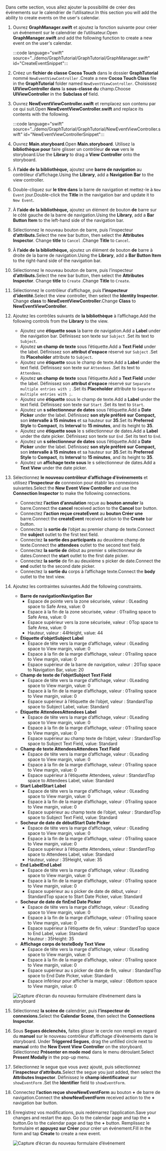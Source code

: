 <!-- markdownlint-disable MD002 MD041 -->

<span data-ttu-id="7bcf3-101">Dans cette section, vous allez ajouter la possibilité de créer des événements sur le calendrier de l’utilisateur.</span><span class="sxs-lookup"><span data-stu-id="7bcf3-101">In this section you will add the ability to create events on the user's calendar.</span></span>

1. <span data-ttu-id="7bcf3-102">Ouvrez **GraphManager.swift** et ajoutez la fonction suivante pour créer un événement sur le calendrier de l’utilisateur.</span><span class="sxs-lookup"><span data-stu-id="7bcf3-102">Open **GraphManager.swift** and add the following function to create a new event on the user's calendar.</span></span>

    :::code language="swift" source="../demo/GraphTutorial/GraphTutorial/GraphManager.swift" id="CreateEventSnippet":::

1. <span data-ttu-id="7bcf3-103">Créez un **fichier de classe Cocoa Touch** dans le dossier **GraphTutorial** nommé `NewEventViewController` .</span><span class="sxs-lookup"><span data-stu-id="7bcf3-103">Create a new **Cocoa Touch Class** file in the **GraphTutorial** folder named `NewEventViewController`.</span></span> <span data-ttu-id="7bcf3-104">Choisissez **UIViewController dans** la **sous-classe du** champ.</span><span class="sxs-lookup"><span data-stu-id="7bcf3-104">Choose **UIViewController** in the **Subclass of** field.</span></span>
1. <span data-ttu-id="7bcf3-105">Ouvrez **NewEventViewController.swift** et remplacez son contenu par ce qui suit.</span><span class="sxs-lookup"><span data-stu-id="7bcf3-105">Open **NewEventViewController.swift** and replace its contents with the following.</span></span>

    :::code language="swift" source="../demo/GraphTutorial/GraphTutorial/NewEventViewController.swift" id="NewEventViewControllerSnippet":::

1. <span data-ttu-id="7bcf3-106">Ouvrez **Main.storyboard**.</span><span class="sxs-lookup"><span data-stu-id="7bcf3-106">Open **Main.storyboard**.</span></span> <span data-ttu-id="7bcf3-107">Utilisez la **bibliothèque pour** faire glisser un contrôleur **de vue** vers le storyboard.</span><span class="sxs-lookup"><span data-stu-id="7bcf3-107">Use the **Library** to drag a **View Controller** onto the storyboard.</span></span>
1. <span data-ttu-id="7bcf3-108">À **l’aide de la bibliothèque,** ajoutez une **barre de navigation** au contrôleur d’affichage.</span><span class="sxs-lookup"><span data-stu-id="7bcf3-108">Using the **Library**, add a **Navigation Bar** to the view controller.</span></span>
1. <span data-ttu-id="7bcf3-109">Double-cliquez sur **le titre dans** la barre de navigation et mettez-le à `New Event` jour.</span><span class="sxs-lookup"><span data-stu-id="7bcf3-109">Double-click the **Title** in the navigation bar and update it to `New Event`.</span></span>
1. <span data-ttu-id="7bcf3-110">À **l’aide de la bibliothèque,** ajoutez un élément de bouton **de** barre sur le côté gauche de la barre de navigation.</span><span class="sxs-lookup"><span data-stu-id="7bcf3-110">Using the **Library**, add a **Bar Button Item** to the left-hand side of the navigation bar.</span></span>
1. <span data-ttu-id="7bcf3-111">Sélectionnez le nouveau bouton de barre, puis l’inspecteur **d’attributs.**</span><span class="sxs-lookup"><span data-stu-id="7bcf3-111">Select the new bar button, then select the **Attributes Inspector**.</span></span> <span data-ttu-id="7bcf3-112">Change **title** to `Cancel` .</span><span class="sxs-lookup"><span data-stu-id="7bcf3-112">Change **Title** to `Cancel`.</span></span>
1. <span data-ttu-id="7bcf3-113">À **l’aide de la bibliothèque,** ajoutez un élément de bouton **de** barre à droite de la barre de navigation.</span><span class="sxs-lookup"><span data-stu-id="7bcf3-113">Using the **Library**, add a **Bar Button Item** to the right-hand side of the navigation bar.</span></span>
1. <span data-ttu-id="7bcf3-114">Sélectionnez le nouveau bouton de barre, puis l’inspecteur **d’attributs.**</span><span class="sxs-lookup"><span data-stu-id="7bcf3-114">Select the new bar button, then select the **Attributes Inspector**.</span></span> <span data-ttu-id="7bcf3-115">Change **title** to `Create` .</span><span class="sxs-lookup"><span data-stu-id="7bcf3-115">Change **Title** to `Create`.</span></span>
1. <span data-ttu-id="7bcf3-116">Sélectionnez le contrôleur d’affichage, puis **l’inspecteur d’identité.**</span><span class="sxs-lookup"><span data-stu-id="7bcf3-116">Select the view controller, then select the **Identity Inspector**.</span></span> <span data-ttu-id="7bcf3-117">Change **class** to **NewEventViewController**.</span><span class="sxs-lookup"><span data-stu-id="7bcf3-117">Change **Class** to **NewEventViewController**.</span></span>
1. <span data-ttu-id="7bcf3-118">Ajoutez les contrôles suivants de **la bibliothèque** à l’affichage.</span><span class="sxs-lookup"><span data-stu-id="7bcf3-118">Add the following controls from the **Library** to the view.</span></span>

    - <span data-ttu-id="7bcf3-119">Ajoutez une **étiquette sous** la barre de navigation.</span><span class="sxs-lookup"><span data-stu-id="7bcf3-119">Add a **Label** under the navigation bar.</span></span> <span data-ttu-id="7bcf3-120">Définissez son texte sur `Subject` .</span><span class="sxs-lookup"><span data-stu-id="7bcf3-120">Set its text to `Subject`.</span></span>
    - <span data-ttu-id="7bcf3-121">Ajoutez **un champ de texte** sous l’étiquette.</span><span class="sxs-lookup"><span data-stu-id="7bcf3-121">Add a **Text Field** under the label.</span></span> <span data-ttu-id="7bcf3-122">Définissez son **attribut d’espace** réservé sur `Subject` .</span><span class="sxs-lookup"><span data-stu-id="7bcf3-122">Set its **Placeholder** attribute to `Subject`.</span></span>
    - <span data-ttu-id="7bcf3-123">Ajoutez une **étiquette** sous le champ de texte.</span><span class="sxs-lookup"><span data-stu-id="7bcf3-123">Add a **Label** under the text field.</span></span> <span data-ttu-id="7bcf3-124">Définissez son texte sur `Attendees` .</span><span class="sxs-lookup"><span data-stu-id="7bcf3-124">Set its text to `Attendees`.</span></span>
    - <span data-ttu-id="7bcf3-125">Ajoutez **un champ de texte** sous l’étiquette.</span><span class="sxs-lookup"><span data-stu-id="7bcf3-125">Add a **Text Field** under the label.</span></span> <span data-ttu-id="7bcf3-126">Définissez son **attribut d’espace** réservé sur `Separate multiple entries with ;` .</span><span class="sxs-lookup"><span data-stu-id="7bcf3-126">Set its **Placeholder** attribute to `Separate multiple entries with ;`.</span></span>
    - <span data-ttu-id="7bcf3-127">Ajoutez une **étiquette** sous le champ de texte.</span><span class="sxs-lookup"><span data-stu-id="7bcf3-127">Add a **Label** under the text field.</span></span> <span data-ttu-id="7bcf3-128">Définissez son texte sur `Start` .</span><span class="sxs-lookup"><span data-stu-id="7bcf3-128">Set its text to `Start`.</span></span>
    - <span data-ttu-id="7bcf3-129">Ajoutez un **s sélectionneur de dates** sous l’étiquette.</span><span class="sxs-lookup"><span data-stu-id="7bcf3-129">Add a **Date Picker** under the label.</span></span> <span data-ttu-id="7bcf3-130">Définissez **son style préféré sur** **Compact,** son **intervalle** **à 15 minutes** et sa hauteur sur **35**.</span><span class="sxs-lookup"><span data-stu-id="7bcf3-130">Set its **Preferred Style** to **Compact**, its **Interval** to **15 minutes**, and its height to **35**.</span></span>
    - <span data-ttu-id="7bcf3-131">Ajoutez une **étiquette sous** le s sélectionneur de dates.</span><span class="sxs-lookup"><span data-stu-id="7bcf3-131">Add a **Label** under the date picker.</span></span> <span data-ttu-id="7bcf3-132">Définissez son texte sur `End` .</span><span class="sxs-lookup"><span data-stu-id="7bcf3-132">Set its text to `End`.</span></span>
    - <span data-ttu-id="7bcf3-133">Ajoutez un **s sélectionneur de dates** sous l’étiquette.</span><span class="sxs-lookup"><span data-stu-id="7bcf3-133">Add a **Date Picker** under the label.</span></span> <span data-ttu-id="7bcf3-134">Définissez **son style préféré sur** **Compact,** son **intervalle** **à 15 minutes** et sa hauteur sur **35**.</span><span class="sxs-lookup"><span data-stu-id="7bcf3-134">Set its **Preferred Style** to **Compact**, its **Interval** to **15 minutes**, and its height to **35**.</span></span>
    - <span data-ttu-id="7bcf3-135">Ajoutez un **affichage texte sous** le s sélectionneur de dates.</span><span class="sxs-lookup"><span data-stu-id="7bcf3-135">Add a **Text View** under the date picker.</span></span>

1. <span data-ttu-id="7bcf3-136">Sélectionnez **le nouveau contrôleur d’affichage d’événements** et utilisez **l’Inspecteur de** connexion pour établir les connexions suivantes.</span><span class="sxs-lookup"><span data-stu-id="7bcf3-136">Select the **New Event View Controller** and use the **Connection Inspector** to make the following connections.</span></span>

    - <span data-ttu-id="7bcf3-137">Connectez **l’action d’annulation** reçue au **bouton annuler** la barre.</span><span class="sxs-lookup"><span data-stu-id="7bcf3-137">Connect the **cancel** received action to the **Cancel** bar button.</span></span>
    - <span data-ttu-id="7bcf3-138">Connectez **l’action reçue createEvent** au **bouton Créer une** barre.</span><span class="sxs-lookup"><span data-stu-id="7bcf3-138">Connect the **createEvent** received action to the **Create** bar button.</span></span>
    - <span data-ttu-id="7bcf3-139">Connectez la **sortie de** l’objet au premier champ de texte.</span><span class="sxs-lookup"><span data-stu-id="7bcf3-139">Connect the **subject** outlet to the first text field.</span></span>
    - <span data-ttu-id="7bcf3-140">Connectez **la sortie des participants** au deuxième champ de texte.</span><span class="sxs-lookup"><span data-stu-id="7bcf3-140">Connect the **attendees** outlet to the second text field.</span></span>
    - <span data-ttu-id="7bcf3-141">Connectez **la sortie de** début au premier s sélectionneur de dates.</span><span class="sxs-lookup"><span data-stu-id="7bcf3-141">Connect the **start** outlet to the first date picker.</span></span>
    - <span data-ttu-id="7bcf3-142">Connectez **la sortie** de fin au deuxième s picker de date.</span><span class="sxs-lookup"><span data-stu-id="7bcf3-142">Connect the **end** outlet to the second date picker.</span></span>
    - <span data-ttu-id="7bcf3-143">Connectez la **sortie du** corps à l’affichage texte.</span><span class="sxs-lookup"><span data-stu-id="7bcf3-143">Connect the **body** outlet to the text view.</span></span>

1. <span data-ttu-id="7bcf3-144">Ajoutez les contraintes suivantes.</span><span class="sxs-lookup"><span data-stu-id="7bcf3-144">Add the following constraints.</span></span>

    - <span data-ttu-id="7bcf3-145">**Barre de navigation**</span><span class="sxs-lookup"><span data-stu-id="7bcf3-145">**Navigation Bar**</span></span>
        - <span data-ttu-id="7bcf3-146">Espace de pointe vers la zone sécurisée, valeur : 0</span><span class="sxs-lookup"><span data-stu-id="7bcf3-146">Leading space to Safe Area, value: 0</span></span>
        - <span data-ttu-id="7bcf3-147">Espace à la fin de la zone sécurisée, valeur : 0</span><span class="sxs-lookup"><span data-stu-id="7bcf3-147">Trailing space to Safe Area, value: 0</span></span>
        - <span data-ttu-id="7bcf3-148">Espace supérieur vers la zone sécurisée, valeur : 0</span><span class="sxs-lookup"><span data-stu-id="7bcf3-148">Top space to Safe Area, value: 0</span></span>
        - <span data-ttu-id="7bcf3-149">Hauteur, valeur : 44</span><span class="sxs-lookup"><span data-stu-id="7bcf3-149">Height, value: 44</span></span>
    - <span data-ttu-id="7bcf3-150">**Étiquette d’objet**</span><span class="sxs-lookup"><span data-stu-id="7bcf3-150">**Subject Label**</span></span>
        - <span data-ttu-id="7bcf3-151">Espace de tête vers la marge d’affichage, valeur : 0</span><span class="sxs-lookup"><span data-stu-id="7bcf3-151">Leading space to View margin, value: 0</span></span>
        - <span data-ttu-id="7bcf3-152">Espace à la fin de la marge d’affichage, valeur : 0</span><span class="sxs-lookup"><span data-stu-id="7bcf3-152">Trailing space to View margin, value: 0</span></span>
        - <span data-ttu-id="7bcf3-153">Espace supérieur de la barre de navigation, valeur : 20</span><span class="sxs-lookup"><span data-stu-id="7bcf3-153">Top space to Navigation Bar, value: 20</span></span>
    - <span data-ttu-id="7bcf3-154">**Champ de texte de l’objet**</span><span class="sxs-lookup"><span data-stu-id="7bcf3-154">**Subject Text Field**</span></span>
        - <span data-ttu-id="7bcf3-155">Espace de tête vers la marge d’affichage, valeur : 0</span><span class="sxs-lookup"><span data-stu-id="7bcf3-155">Leading space to View margin, value: 0</span></span>
        - <span data-ttu-id="7bcf3-156">Espace à la fin de la marge d’affichage, valeur : 0</span><span class="sxs-lookup"><span data-stu-id="7bcf3-156">Trailing space to View margin, value: 0</span></span>
        - <span data-ttu-id="7bcf3-157">Espace supérieur à l’étiquette de l’objet, valeur : Standard</span><span class="sxs-lookup"><span data-stu-id="7bcf3-157">Top space to Subject Label, value: Standard</span></span>
    - <span data-ttu-id="7bcf3-158">**Étiquette Attendees**</span><span class="sxs-lookup"><span data-stu-id="7bcf3-158">**Attendees Label**</span></span>
        - <span data-ttu-id="7bcf3-159">Espace de tête vers la marge d’affichage, valeur : 0</span><span class="sxs-lookup"><span data-stu-id="7bcf3-159">Leading space to View margin, value: 0</span></span>
        - <span data-ttu-id="7bcf3-160">Espace à la fin de la marge d’affichage, valeur : 0</span><span class="sxs-lookup"><span data-stu-id="7bcf3-160">Trailing space to View margin, value: 0</span></span>
        - <span data-ttu-id="7bcf3-161">Espace supérieur au champ texte de l’objet, valeur : Standard</span><span class="sxs-lookup"><span data-stu-id="7bcf3-161">Top space to Subject Text Field, value: Standard</span></span>
    - <span data-ttu-id="7bcf3-162">**Champ de texte Attendees**</span><span class="sxs-lookup"><span data-stu-id="7bcf3-162">**Attendees Text Field**</span></span>
        - <span data-ttu-id="7bcf3-163">Espace de tête vers la marge d’affichage, valeur : 0</span><span class="sxs-lookup"><span data-stu-id="7bcf3-163">Leading space to View margin, value: 0</span></span>
        - <span data-ttu-id="7bcf3-164">Espace à la fin de la marge d’affichage, valeur : 0</span><span class="sxs-lookup"><span data-stu-id="7bcf3-164">Trailing space to View margin, value: 0</span></span>
        - <span data-ttu-id="7bcf3-165">Espace supérieur à l’étiquette Attendees, valeur : Standard</span><span class="sxs-lookup"><span data-stu-id="7bcf3-165">Top space to Attendees Label, value: Standard</span></span>
    - <span data-ttu-id="7bcf3-166">**Start Label**</span><span class="sxs-lookup"><span data-stu-id="7bcf3-166">**Start Label**</span></span>
        - <span data-ttu-id="7bcf3-167">Espace de tête vers la marge d’affichage, valeur : 0</span><span class="sxs-lookup"><span data-stu-id="7bcf3-167">Leading space to View margin, value: 0</span></span>
        - <span data-ttu-id="7bcf3-168">Espace à la fin de la marge d’affichage, valeur : 0</span><span class="sxs-lookup"><span data-stu-id="7bcf3-168">Trailing space to View margin, value: 0</span></span>
        - <span data-ttu-id="7bcf3-169">Espace supérieur au champ texte de l’objet, valeur : Standard</span><span class="sxs-lookup"><span data-stu-id="7bcf3-169">Top space to Subject Text Field, value: Standard</span></span>
    - <span data-ttu-id="7bcf3-170">**Socheur de date de début**</span><span class="sxs-lookup"><span data-stu-id="7bcf3-170">**Start Date Picker**</span></span>
        - <span data-ttu-id="7bcf3-171">Espace de tête vers la marge d’affichage, valeur : 0</span><span class="sxs-lookup"><span data-stu-id="7bcf3-171">Leading space to View margin, value: 0</span></span>
        - <span data-ttu-id="7bcf3-172">Espace à la fin de la marge d’affichage, valeur : 0</span><span class="sxs-lookup"><span data-stu-id="7bcf3-172">Trailing space to View margin, value: 0</span></span>
        - <span data-ttu-id="7bcf3-173">Espace supérieur à l’étiquette Attendees, valeur : Standard</span><span class="sxs-lookup"><span data-stu-id="7bcf3-173">Top space to Attendees Label, value: Standard</span></span>
        - <span data-ttu-id="7bcf3-174">Hauteur, valeur : 35</span><span class="sxs-lookup"><span data-stu-id="7bcf3-174">Height, value: 35</span></span>
    - <span data-ttu-id="7bcf3-175">**End Label**</span><span class="sxs-lookup"><span data-stu-id="7bcf3-175">**End Label**</span></span>
        - <span data-ttu-id="7bcf3-176">Espace de tête vers la marge d’affichage, valeur : 0</span><span class="sxs-lookup"><span data-stu-id="7bcf3-176">Leading space to View margin, value: 0</span></span>
        - <span data-ttu-id="7bcf3-177">Espace à la fin de la marge d’affichage, valeur : 0</span><span class="sxs-lookup"><span data-stu-id="7bcf3-177">Trailing space to View margin, value: 0</span></span>
        - <span data-ttu-id="7bcf3-178">Espace supérieur au s picker de date de début, valeur : Standard</span><span class="sxs-lookup"><span data-stu-id="7bcf3-178">Top space to Start Date Picker, value: Standard</span></span>
    - <span data-ttu-id="7bcf3-179">**Socheur de date de fin**</span><span class="sxs-lookup"><span data-stu-id="7bcf3-179">**End Date Picker**</span></span>
        - <span data-ttu-id="7bcf3-180">Espace de tête vers la marge d’affichage, valeur : 0</span><span class="sxs-lookup"><span data-stu-id="7bcf3-180">Leading space to View margin, value: 0</span></span>
        - <span data-ttu-id="7bcf3-181">Espace à la fin de la marge d’affichage, valeur : 0</span><span class="sxs-lookup"><span data-stu-id="7bcf3-181">Trailing space to View margin, value: 0</span></span>
        - <span data-ttu-id="7bcf3-182">Espace supérieur à l’étiquette de fin, valeur : Standard</span><span class="sxs-lookup"><span data-stu-id="7bcf3-182">Top space to End Label, value: Standard</span></span>
        - <span data-ttu-id="7bcf3-183">Hauteur : 35</span><span class="sxs-lookup"><span data-stu-id="7bcf3-183">Height: 35</span></span>
    - <span data-ttu-id="7bcf3-184">**Affichage corps de texte**</span><span class="sxs-lookup"><span data-stu-id="7bcf3-184">**Body Text View**</span></span>
        - <span data-ttu-id="7bcf3-185">Espace de tête vers la marge d’affichage, valeur : 0</span><span class="sxs-lookup"><span data-stu-id="7bcf3-185">Leading space to View margin, value: 0</span></span>
        - <span data-ttu-id="7bcf3-186">Espace à la fin de la marge d’affichage, valeur : 0</span><span class="sxs-lookup"><span data-stu-id="7bcf3-186">Trailing space to View margin, value: 0</span></span>
        - <span data-ttu-id="7bcf3-187">Espace supérieur au s picker de date de fin, valeur : Standard</span><span class="sxs-lookup"><span data-stu-id="7bcf3-187">Top space to End Date Picker, value: Standard</span></span>
        - <span data-ttu-id="7bcf3-188">Espace inférieur pour afficher la marge, valeur : 0</span><span class="sxs-lookup"><span data-stu-id="7bcf3-188">Bottom space to View margin, value: 0</span></span>

    ![Capture d’écran du nouveau formulaire d’événement dans la storyboard](images/new-event-form.png)

1. <span data-ttu-id="7bcf3-190">Sélectionnez **la scène de** calendrier, puis **l’inspecteur de connexions.**</span><span class="sxs-lookup"><span data-stu-id="7bcf3-190">Select the **Calendar Scene**, then select the **Connections Inspector**.</span></span>
1. <span data-ttu-id="7bcf3-191">Sous **Segues déclenchés,** faites glisser le cercle non rempli en regard du **manuel** sur le nouveau contrôleur d’affichage d’événements dans le storyboard. </span><span class="sxs-lookup"><span data-stu-id="7bcf3-191">Under **Triggered Segues**, drag the unfilled circle next to **manual** onto the **New Event View Controller** on the storyboard.</span></span> <span data-ttu-id="7bcf3-192">Sélectionnez **Présenter en mode mod** dans le menu déroulant.</span><span class="sxs-lookup"><span data-stu-id="7bcf3-192">Select **Present Modally** in the pop-up menu.</span></span>
1. <span data-ttu-id="7bcf3-193">Sélectionnez le segue que vous avez ajouté, puis sélectionnez **l’inspecteur d’attributs.**</span><span class="sxs-lookup"><span data-stu-id="7bcf3-193">Select the segue you just added, then select the **Attributes Inspector**.</span></span> <span data-ttu-id="7bcf3-194">Définissez le **champ identificateur** sur `showEventForm` .</span><span class="sxs-lookup"><span data-stu-id="7bcf3-194">Set the **Identifier** field to `showEventForm`.</span></span>
1. <span data-ttu-id="7bcf3-195">Connectez **l’action reçue showNewEventForm** au bouton **+** de barre de navigation.</span><span class="sxs-lookup"><span data-stu-id="7bcf3-195">Connect the **showNewEventForm** received action to the **+** navigation bar button.</span></span>
1. <span data-ttu-id="7bcf3-196">Enregistrez vos modifications, puis redémarrez l’application.</span><span class="sxs-lookup"><span data-stu-id="7bcf3-196">Save your changes and restart the app.</span></span> <span data-ttu-id="7bcf3-197">Go to the calendar page and tap the **+** button.</span><span class="sxs-lookup"><span data-stu-id="7bcf3-197">Go to the calendar page and tap the **+** button.</span></span> <span data-ttu-id="7bcf3-198">Remplissez le formulaire et **appuyez sur Créer** pour créer un événement.</span><span class="sxs-lookup"><span data-stu-id="7bcf3-198">Fill in the form and tap **Create** to create a new event.</span></span>

    ![Capture d’écran du nouveau formulaire d’événement](images/create-event.png)
